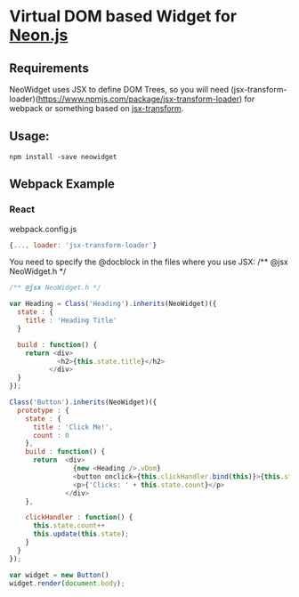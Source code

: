 # Virtual DOM based Widget for [Neon.js](http://azendal.github.io/neon/)

## Requirements

NeoWidget uses JSX to define DOM Trees, so you will need (jsx-transform-loader)(https://www.npmjs.com/package/jsx-transform-loader) for webpack or something based on [jsx-transform](https://www.npmjs.com/package/jsx-transform).

## Usage:

```
npm install -save neowidget
```

## Webpack Example

### React

webpack.config.js
```js
{..., loader: 'jsx-transform-loader'}
```

You need to specify the @docblock in the files where you use JSX: /** @jsx NeoWidget.h */

```js
/** @jsx NeoWidget.h */

var Heading = Class('Heading').inherits(NeoWidget)({
  state : {
    title : 'Heading Title'
  }

  build : function() {
    return <div>
            <h2>{this.state.title}</h2>
          </div>
  }
});

Class('Button').inherits(NeoWidget)({
  prototype : {
    state : {
      title : 'Click Me!',
      count : 0
    },
    build : function() {
      return  <div>
                {new <Heading />.vDom}
                <button onclick={this.clickHandler.bind(this)}>{this.state.title}</button>
                <p>{'Clicks: ' + this.state.count}</p>
              </div>
    },

    clickHandler : function() {
      this.state.count++
      this.update(this.state);
    }
  }
});

var widget = new Button()
widget.render(document.body);
```
